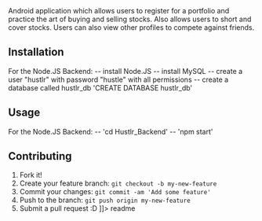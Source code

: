<snippet>
  <content><![CDATA[
# ${1:Hustlr}

Android application which allows users to register for a portfolio and practice the art of buying and selling stocks. Also allows users to short and cover stocks. Users can also view other profiles to compete against friends.

## Installation

For the Node.JS Backend:
	-- install Node.JS
	-- install MySQL
	-- create a user "hustlr" with password "hustle" with all permissions
	-- create a database called hustlr_db 'CREATE DATABASE hustlr_db'

## Usage

For the Node.JS Backend:
	-- 'cd Hustlr_Backend'
	-- 'npm start'

## Contributing

1. Fork it!
2. Create your feature branch: `git checkout -b my-new-feature`
3. Commit your changes: `git commit -am 'Add some feature'`
4. Push to the branch: `git push origin my-new-feature`
5. Submit a pull request :D
]]></content>
  <tabTrigger>readme</tabTrigger>
</snippet>